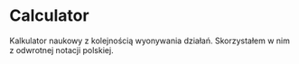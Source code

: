 # Calculator
Kalkulator naukowy z kolejnością wyonywania działań. Skorzystałem w nim z odwrotnej notacji polskiej.
